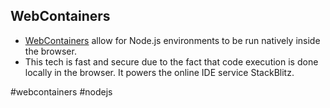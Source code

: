## WebContainers

- [WebContainers](https://blog.stackblitz.com/posts/introducing-webcontainers/) allow for Node.js environments to be run natively inside the browser. 
- This tech is fast and secure due to the fact that code execution is done locally in the browser. It powers the online IDE service StackBlitz. 

 #webcontainers #nodejs